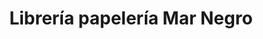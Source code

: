 ---
title: "Librería papelería Mar Negro"
url: /madrid/libreria-papeleria-mar-negro/
shop: Schreibwaren
---